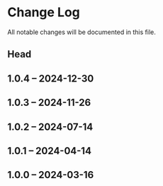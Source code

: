 # Change Log

All notable changes will be documented in this file.

## Head

## 1.0.4 &ndash; 2024-12-30

## 1.0.3 &ndash; 2024-11-26

## 1.0.2 &ndash; 2024-07-14

## 1.0.1 &ndash; 2024-04-14

## 1.0.0 &ndash; 2024-03-16
